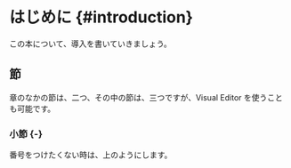 # はじめに {#introduction}

この本について、導入を書いていきましょう。

## 節

章のなかの節は、二つ、その中の節は、三つですが、Visual Editor を使うことも可能です。

### 小節 {-}

番号をつけたくない時は、上のようにします。
